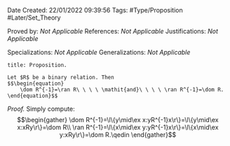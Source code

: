 <div class="topSpace"></div>

Date Created: 22/01/2022 09:39:56
Tags: #Type/Proposition #Later/Set_Theory

Proved by: <i>Not Applicable</i>
References: <i>Not Applicable</i>
Justifications: <i>Not Applicable</i>

Specializations: <i>Not Applicable</i>
Generalizations: <i>Not Applicable</i>

``` ad-Proposition
title: Proposition.

Let $R$ be a binary relation. Then
$$\begin{equation}
    \dom R^{-1}=\ran R\ \ \ \ \mathit{and}\ \ \ \ \ran R^{-1}=\dom R.
\end{equation}$$

```

<i>Proof.</i> Simply compute:
$$\begin{gather}
    \dom R^{-1}=\l\{y\mid\ex x:yR^{-1}x\r\}=\l\{y\mid\ex x:xRy\r\}=\dom R\\
    \ran R^{-1}=\l\{x\mid\ex y:yR^{-1}x\r\}=\l\{x\mid\ex y:xRy\r\}=\dom R.\qedin
\end{gather}$$
